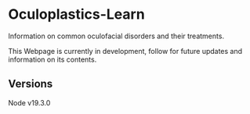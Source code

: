 # Oculoplastics-Learn
Information on common oculofacial disorders and their treatments.  

This Webpage is currently in development, follow for future updates and information on its contents.

## Versions
Node v19.3.0
